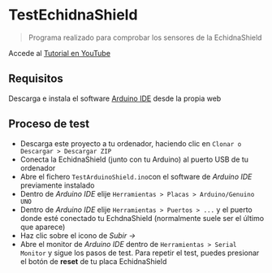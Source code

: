 # TestEchidnaShield

> Programa realizado para comprobar los sensores de la EchidnaShield

Accede al [Tutorial en YouTube][YouTube]

## Requisitos

Descarga e instala el software [Arduino IDE][1] desde la propia web

## Proceso de test

- Descarga este proyecto a tu ordenador, haciendo clic en ```Clonar o Descargar > Descargar ZIP```
- Conecta la EchidnaShield (junto con tu Arduino) al puerto USB de tu ordenador
- Abre el fichero ```TestArduinoShield.ino```con el software de *Arduino IDE* previamente instalado
- Dentro de *Arduino IDE* elije ```Herramientas > Placas > Arduino/Genuino UNO```
- Dentro de *Arduino IDE* elije ```Herramientas > Puertos > ...``` y el puerto donde esté conectado tu EchdnaShield (normalmente suele ser el último que aparece)
- Haz clic sobre el icono de *Subir ->*
- Abre el monitor de *Arduino IDE* dentro de ```Herramientas > Serial Monitor``` y sigue los pasos de test. Para repetir el test, puedes presionar el botón de **reset** de tu placa EchidnaShield


[YouTube]: https://www.youtube.com/watch?v=DzT4yJkJto0
[1]: https://www.arduino.cc/en/Main/Software